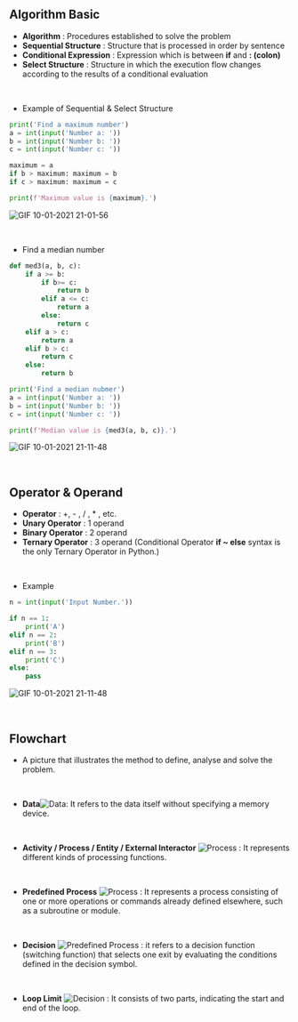 ## Algorithm Basic

- __Algorithm__ : Procedures established to solve the problem
- __Sequential Structure__ : Structure that is processed in order by sentence
- __Conditional Expression__ : Expression which is between __if__ and __: (colon)__
- __Select Structure__ : Structure in which the execution flow changes according to the results of a conditional evaluation 

<br>

- Example of Sequential & Select Structure

```python
print('Find a maximum number')
a = int(input('Number a: '))
b = int(input('Number b: '))
c = int(input('Number c: '))

maximum = a
if b > maximum: maximum = b
if c > maximum: maximum = c

print(f'Maximum value is {maximum}.')
```

![GIF 10-01-2021 21-01-56](https://user-images.githubusercontent.com/61633137/104122237-303e1f00-5387-11eb-9872-4be0e0247ff9.gif)

<br>

- Find a median number

```python
def med3(a, b, c):
    if a >= b:
        if b>= c:
            return b
        elif a <= c:
            return a
        else:
            return c
    elif a > c:
        return a
    elif b > c:
        return c
    else:
        return b

print('Find a median nubmer')
a = int(input('Number a: '))
b = int(input('Number b: '))
c = int(input('Number c: '))

print(f'Median value is {med3(a, b, c)}.')
```

![GIF 10-01-2021 21-11-48](https://user-images.githubusercontent.com/61633137/104122512-b73fc700-5388-11eb-81d4-eb8dd31826ea.gif)

<br>

## Operator & Operand

- __Operator__ : +, - , / , * , etc.
- __Unary Operator__ : 1 operand
- __Binary Operator__ : 2 operand
- __Ternary Operator__ : 3 operand
  (Conditional Operator __if ~ else__ syntax is the only Ternary Operator in Python.)

<br>

- Example

```python
n = int(input('Input Number.'))

if n == 1:
    print('A')
elif n == 2:
    print('B')
elif n == 3:
    print('C')
else:
    pass
```

![GIF 10-01-2021 21-11-48](https://user-images.githubusercontent.com/61633137/104122919-49e16580-538b-11eb-949a-259ffeb610fb.gif)

<br>

## Flowchart

- A picture that illustrates the method to define, analyse and solve the problem.

<br>

- __Data__![Data](https://user-images.githubusercontent.com/61633137/104123350-1b18be80-538e-11eb-8024-3f3a028a2480.png): It refers to the data itself without specifying a memory device.

<br>

- __Activity / Process / Entity / External Interactor__ ![Process](https://user-images.githubusercontent.com/61633137/104123494-db060b80-538e-11eb-8e9e-7f2ab8da93ed.png) : It represents different kinds of processing functions. 

<br>

- __Predefined Process__ ![Process](https://user-images.githubusercontent.com/61633137/104123380-4ac7c680-538e-11eb-8b22-f159da386a87.png) : It represents a process consisting of one or more operations or commands already defined elsewhere, such as a subroutine or module.

<br>

- __Decision__ ![Predefined Process](https://user-images.githubusercontent.com/61633137/104123534-16083f00-538f-11eb-9e83-53b51bb79c6f.png) : it refers to a decision function (switching function) that selects one exit by evaluating the conditions defined in the decision symbol.

<br>

- __Loop Limit__ ![Decision](https://user-images.githubusercontent.com/61633137/104123572-4cde5500-538f-11eb-9544-e424f1df0113.png) : It consists of two parts, indicating the start and end of the loop.

<br>

